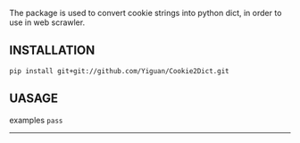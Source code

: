 The package is used to convert cookie strings into python dict, in order to use in web scrawler.

## INSTALLATION
`
pip install git+git://github.com/Yiguan/Cookie2Dict.git
`

## UASAGE

examples
`
pass
`

---
